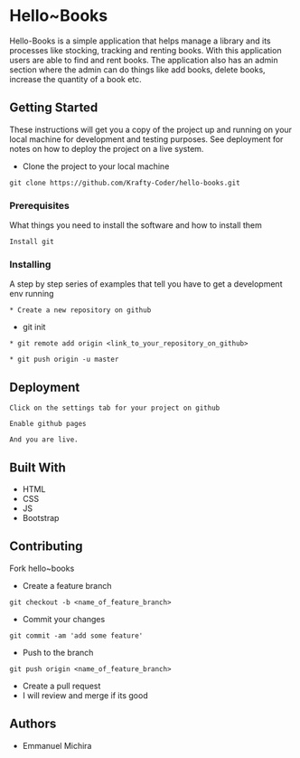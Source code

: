 # Hello~Books

Hello-Books is a simple application that helps manage a library and its processes like stocking, tracking and renting books. With this application users are able to find and rent books. The application also has an admin section where the admin can do things like add books, delete books, increase the quantity of a book etc.

## Getting Started

These instructions will get you a copy of the project up and running on your local machine for development and testing purposes. See deployment for notes on how to deploy the project on a live system.

* Clone the project to your local machine
```
git clone https://github.com/Krafty-Coder/hello-books.git
```

### Prerequisites

What things you need to install the software and how to install them

```
Install git
```

### Installing

A step by step series of examples that tell you have to get a development env running

```
* Create a new repository on github
```

* git init

```
* git remote add origin <link_to_your_repository_on_github>
```
```
* git push origin -u master
```

## Deployment
```
Click on the settings tab for your project on github
```
```
Enable github pages
```
```
And you are live.
```

## Built With

* HTML
* CSS
* JS
* Bootstrap

## Contributing

Fork hello~books
* Create a feature branch 
```
git checkout -b <name_of_feature_branch>
```
* Commit your changes 
```
git commit -am 'add some feature'
```
* Push to the branch 
```
git push origin <name_of_feature_branch>
```
* Create a pull request
* I will review and merge if its good

## Authors

* Emmanuel Michira
